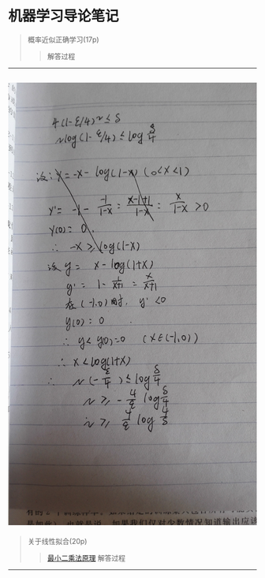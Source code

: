 机器学习导论笔记
===
>概率近似正确学习(17p)
>>解答过程
---
![](https://github.com/jwcesign/machine_learning/blob/master/intr_ml/pic/IMG_20170321_130720.jpg)
---
>关于线性拟合(20p)
>>[最小二乘法原理](http://blog.csdn.net/orbit/article/details/12793343)
>>解答过程
---
![]()
